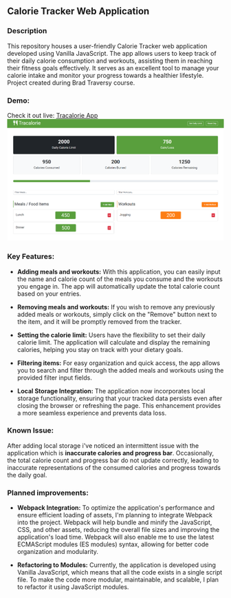 ## Calorie Tracker Web Application

### Description

This repository houses a user-friendly Calorie Tracker web application developed using Vanilla JavaScript. The app allows users to keep track of their daily calorie consumption and workouts, assisting them in reaching their fitness goals effectively. It serves as an excellent tool to manage your calorie intake and monitor your progress towards a healthier lifestyle. Project created during Brad Traversy course.

### Demo:

Check it out live: [Tracalorie App](https://chimerical-paletas-0ee4cd.netlify.app)
![Screen projektu](Tracalorie.png)

### Key Features:

- **Adding meals and workouts:** With this application, you can easily input the name and calorie count of the meals you consume and the workouts you engage in. The app will automatically update the total calorie count based on your entries.

- **Removing meals and workouts:** If you wish to remove any previously added meals or workouts, simply click on the "Remove" button next to the item, and it will be promptly removed from the tracker.

- **Setting the calorie limit:** Users have the flexibility to set their daily calorie limit. The application will calculate and display the remaining calories, helping you stay on track with your dietary goals.

- **Filtering items:** For easy organization and quick access, the app allows you to search and filter through the added meals and workouts using the provided filter input fields.

- **Local Storage Integration:** The application now incorporates local storage functionality, ensuring that your tracked data persists even after closing the browser or refreshing the page. This enhancement provides a more seamless experience and prevents data loss.

### Known Issue:
After adding local storage i've noticed an intermittent issue with the application which is  **inaccurate calories and progress bar**. Occasionally, the total calorie count and progress bar do not update correctly, leading to inaccurate representations of the consumed calories and progress towards the daily goal.

### Planned improvements:
- **Webpack Integration:** To optimize the application's performance and ensure efficient loading of assets, I'm planning to integrate Webpack into the project. Webpack will help bundle and minify the JavaScript, CSS, and other assets, reducing the overall file sizes and improving the application's load time. Webpack will also enable me to use the latest ECMAScript modules (ES modules) syntax, allowing for better code organization and modularity.

- **Refactoring to Modules:** Currently, the application is developed using Vanilla JavaScript, which means that all the code exists in a single script file. To make the code more modular, maintainable, and scalable, I plan to refactor it using JavaScript modules.